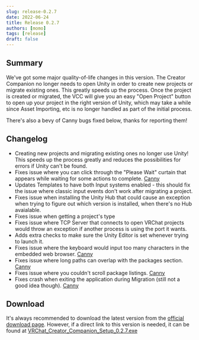 ```yaml
---
slug: release-0.2.7
date: 2022-06-24
title: Release 0.2.7
authors: [momo]
tags: [release]
draft: false
---
```

## Summary

We've got some major quality-of-life changes in this version. The Creator Companion no longer needs to open Unity in order to create new projects or migrate existing ones. This greatly speeds up the process. Once the project is created or migrated, the VCC will give you an easy "Open Project" button to open up your project in the right version of Unity, which may take a while since Asset Importing, etc is no longer handled as part of the initial process.

There's also a bevy of Canny bugs fixed below, thanks for reporting them!

<!--truncate-->

## Changelog
* Creating new projects and migrating existing ones no longer use Unity! This speeds up the process greatly and reduces the possibilities for errors if Unity can't be found.
* Fixes issue where you can click through the "Please Wait" curtain that appears while waiting for some actions to complete. [Canny](https://feedback.vrchat.com/creator-companion-beta/p/vcc-can-interact-with-ui-during-migration)
* Updates Templates to have both Input systems enabled - this should fix the issue where classic input events don't work after migrating a project.
* Fixes issue when installing the Unity Hub that could cause an exception when trying to figure out which version is installed, when there's no Hub avaialable.
* Fixes issue when getting a project's type
* Fixes issue where TCP Server that connects to open VRChat projects would throw an exception if another process is using the port it wants. 
* Adds extra checks to make sure the Unity Editor is set whenever trying to launch it.
* Fixes issue where the keyboard would input too many characters in the embedded web browser.
  [Canny](https://feedback.vrchat.com/creator-companion-beta/p/bug-trying-to-login-in-the-forum-from-the-companion-double-the-input-typed)
* Fixes issue where long paths can overlap with the packages section. [Canny](https://feedback.vrchat.com/creator-companion-beta/p/022-bug-long-paths-can-overlap-with-the-packages-section)
* Fixes issue where you couldn't scroll package listings. [Canny](https://feedback.vrchat.com/creator-companion-beta/p/bug-022-cant-scroll-the-user-packages-list-on-a-project)
* Fixes crash when exiting the application during Migration (still not a good idea though). [Canny](https://feedback.vrchat.com/creator-companion-beta/p/vcc-instant-crash-during-migration-if-you-press-the-close-window-button-1)

## Download

It's always recommended to download the latest version from the [official download page](https://vrchat.com/home/download).
However, if a direct link to this version is needed, it can be found at [VRChat_Creator_Companion_Setup_0.2.7.exe](https://vrcpm.vrchat.cloud/vcc/Builds/0.2.7/VRChat_CreatorCompanion_Setup_0.2.7.exe)
